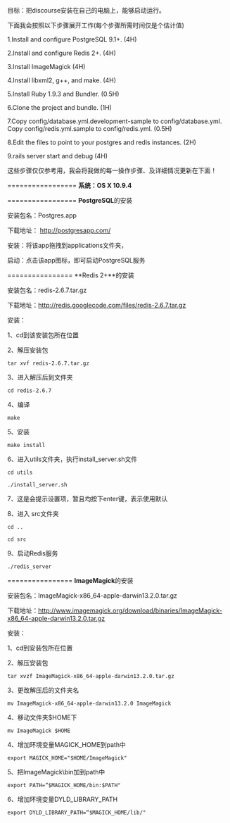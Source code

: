 目标：把discourse安装在自己的电脑上，能够启动运行。

下面我会按照以下步骤展开工作(每个步骤所需时间仅是个估计值)

1.Install and configure PostgreSQL 9.1+.                        (4H)

2.Install and configure Redis 2+.                               (4H)    

3.Install ImageMagick                                           (4H)

4.Install libxml2, g++, and make.                               (4H)

5.Install Ruby 1.9.3 and Bundler.                               (0.5H)

6.Clone the project and bundle.                                 (1H)

7.Copy config/database.yml.development-sample to config/database.yml. 
  Copy config/redis.yml.sample to config/redis.yml.             (0.5H)

8.Edit the files to point to your postgres and redis instances. (2H)

9.rails server start and debug                                  (4H)

这些步骤仅仅参考用，我会将我做的每一操作步骤、及详细情况更新在下面！


=================
**系统：OS X 10.9.4**


=================
**PostgreSQL**的安装

安装包名：Postgres.app

下载地址： http://postgresapp.com/

安装：将该app拖拽到applications文件夹，

启动：点击该app图标，即可启动PostgreSQL服务



================
**Redis 2+**的安装

安装包名：redis-2.6.7.tar.gz

下载地址：http://redis.googlecode.com/files/redis-2.6.7.tar.gz

安装：

1、cd到该安装包所在位置

2、解压安装包

	tar xvf redis-2.6.7.tar.gz
	
3、进入解压后到文件夹

	cd redis-2.6.7
	
4、编译

	make
	
5、安装

	make install
	
6、进入utils文件夹，执行install_server.sh文件

	cd utils
	
	./install_server.sh
	
7、这是会提示设置项，暂且均按下enter键，表示使用默认

8、进入 src文件夹

	cd ..
	
	cd src
	
9、启动Redis服务

	./redis_server
	

================
**ImageMagick**的安装

安装包名：ImageMagick-x86_64-apple-darwin13.2.0.tar.gz

下载地址：http://www.imagemagick.org/download/binaries/ImageMagick-x86_64-apple-darwin13.2.0.tar.gz  

安装：

1、cd到安装包所在位置

2、解压安装包

	tar xvzf ImageMagick-x86_64-apple-darwin13.2.0.tar.gz
	
3、更改解压后的文件夹名

	mv ImageMagick-x86_64-apple-darwin13.2.0 ImageMagick
	
4、移动文件夹$HOME下

	mv ImageMagick $HOME
	
4、增加环境变量MAGICK_HOME到path中

	export MAGICK_HOME="$HOME/ImageMagick"
	
5、把ImageMagick\bin加到path中

	export PATH=“$MAGICK_HOME/bin:$PATH"
	
6、增加环境变量DYLD_LIBRARY_PATH

	export DYLD_LIBRARY_PATH=“$MAGICK_HOME/lib/"
	

